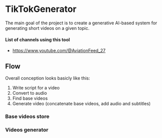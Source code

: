 # TikTokGenerator
The main goal of the project is to create a generative AI-based system for generating short videos on a given topic.

#### List of channels using this tool
- https://www.youtube.com/@AviationFeed_27

## Flow
Overall conception looks basicly like this:
1. Write script for a video
2. Convert to audio
3. Find base videos
4. Generate video (concatenate base videos, add audio and subtitles)
### Base videos store
### Videos generator
